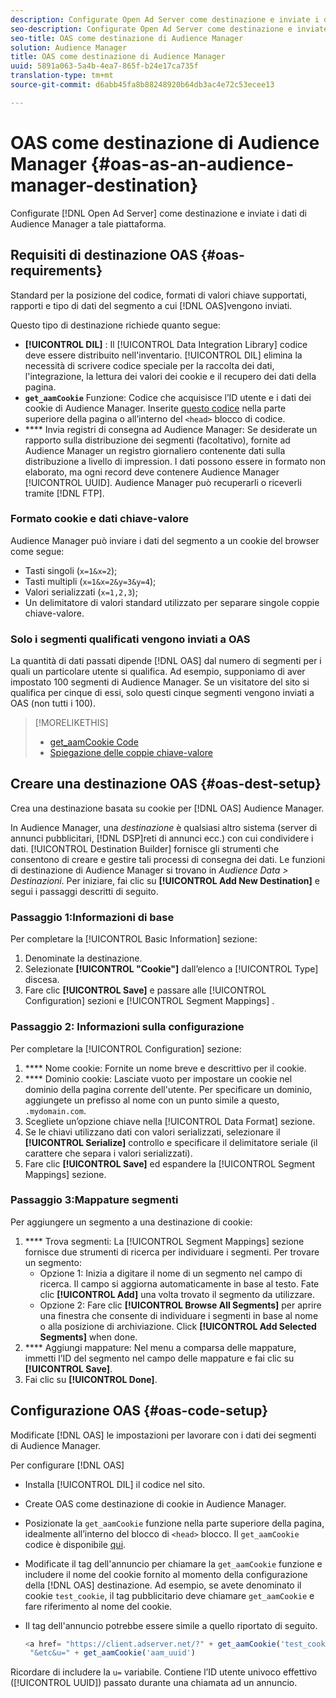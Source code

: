 ```yaml
---
description: Configurate Open Ad Server come destinazione e inviate i dati di Audience Manager a tale piattaforma.
seo-description: Configurate Open Ad Server come destinazione e inviate i dati di Audience Manager a tale piattaforma.
seo-title: OAS come destinazione di Audience Manager
solution: Audience Manager
title: OAS come destinazione di Audience Manager
uuid: 5891a063-5a4b-4ea7-865f-b24e17ca735f
translation-type: tm+mt
source-git-commit: d6abb45fa8b88248920b64db3ac4e72c53ecee13

---
```



# OAS come destinazione di Audience Manager {#oas-as-an-audience-manager-destination}

Configurate [!DNL Open Ad Server] come destinazione e inviate i dati di Audience Manager a tale piattaforma.

## Requisiti di destinazione OAS {#oas-requirements}

Standard per la posizione del codice, formati di valori chiave supportati, rapporti e tipo di dati del segmento a cui [!DNL OAS]vengono inviati.

<!-- aam-oas-requirements.xml -->

Questo tipo di destinazione richiede quanto segue:

* **[!UICONTROL DIL]** : Il [!UICONTROL Data Integration Library] codice deve essere distribuito nell'inventario. [!UICONTROL DIL] elimina la necessità di scrivere codice speciale per la raccolta dei dati, l'integrazione, la lettura dei valori dei cookie e il recupero dei dati della pagina.
* **`get_aamCookie`** Funzione: Codice che acquisisce l’ID utente e i dati dei cookie di Audience Manager. Inserite [questo codice](../../features/destinations/get-aam-cookie-code.md) nella parte superiore della pagina o all’interno del `<head>` blocco di codice.
* **** Invia registri di consegna ad Audience Manager: Se desiderate un rapporto sulla distribuzione dei segmenti (facoltativo), fornite ad Audience Manager un registro giornaliero contenente dati sulla distribuzione a livello di impression. I dati possono essere in formato non elaborato, ma ogni record deve contenere Audience Manager [!UICONTROL UUID]. Audience Manager può recuperarli o riceverli tramite [!DNL FTP].

### Formato cookie e dati chiave-valore

Audience Manager può inviare i dati del segmento a un cookie del browser come segue:

* Tasti singoli (`x=1&x=2`);
* Tasti multipli (`x=1&x=2&y=3&y=4`);
* Valori serializzati (`x=1,2,3`);
* Un delimitatore di valori standard utilizzato per separare singole coppie chiave-valore.

### Solo i segmenti qualificati vengono inviati a OAS

La quantità di dati passati dipende [!DNL OAS] dal numero di segmenti per i quali un particolare utente si qualifica. Ad esempio, supponiamo di aver impostato 100 segmenti di Audience Manager. Se un visitatore del sito si qualifica per cinque di essi, solo questi cinque segmenti vengono inviati a OAS (non tutti i 100).

>[!MORELIKETHIS]
>
>* [get_aamCookie Code](../../features/destinations/get-aam-cookie-code.md)
>* [Spiegazione delle coppie chiave-valore](../../reference/key-value-pairs-explained.md)


## Creare una destinazione OAS {#oas-dest-setup}

Crea una destinazione basata su cookie per [!DNL OAS] Audience Manager.

<!-- aam-oas-destination-setup.xml -->

In Audience Manager, una *destinazione* è qualsiasi altro sistema (server di annunci pubblicitari, [!DNL DSP]reti di annunci ecc.) con cui condividere i dati. [!UICONTROL Destination Builder] fornisce gli strumenti che consentono di creare e gestire tali processi di consegna dei dati. Le funzioni di destinazione di Audience Manager si trovano in *Audience Data &gt; Destinazioni*. Per iniziare, fai clic su **[!UICONTROL Add New Destination]** e segui i passaggi descritti di seguito.

### Passaggio 1:Informazioni di base

Per completare la [!UICONTROL Basic Information] sezione:

1. Denominate la destinazione.
1. Selezionate **[!UICONTROL "Cookie"]** dall’elenco a [!UICONTROL Type] discesa.
1. Fare clic **[!UICONTROL Save]** e passare alle [!UICONTROL Configuration] sezioni e [!UICONTROL Segment Mappings] .

### Passaggio 2: Informazioni sulla configurazione

Per completare la [!UICONTROL Configuration] sezione:

1. **** Nome cookie: Fornite un nome breve e descrittivo per il cookie.
1. **** Dominio cookie: Lasciate vuoto per impostare un cookie nel dominio della pagina corrente dell'utente. Per specificare un dominio, aggiungete un prefisso al nome con un punto simile a questo, `.mydomain.com`.
1. Scegliete un’opzione chiave nella [!UICONTROL Data Format] sezione.
1. Se le chiavi utilizzano dati con valori serializzati, selezionare il **[!UICONTROL Serialize]** controllo e specificare il delimitatore seriale (il carattere che separa i valori serializzati).
1. Fare clic **[!UICONTROL Save]** ed espandere la [!UICONTROL Segment Mappings] sezione.

### Passaggio 3:Mappature segmenti

Per aggiungere un segmento a una destinazione di cookie:

1. **** Trova segmenti: La [!UICONTROL Segment Mappings] sezione fornisce due strumenti di ricerca per individuare i segmenti. Per trovare un segmento:
   * Opzione 1: Inizia a digitare il nome di un segmento nel campo di ricerca. Il campo si aggiorna automaticamente in base al testo. Fate clic **[!UICONTROL Add]** una volta trovato il segmento da utilizzare.
   * Opzione 2: Fare clic **[!UICONTROL Browse All Segments]** per aprire una finestra che consente di individuare i segmenti in base al nome o alla posizione di archiviazione. Click **[!UICONTROL Add Selected Segments]** when done.
1. **** Aggiungi mappature: Nel menu a comparsa delle mappature, immetti l’ID del segmento nel campo delle mappature e fai clic su **[!UICONTROL Save]**.
1. Fai clic su **[!UICONTROL Done]**.

## Configurazione OAS {#oas-code-setup}

Modificate [!DNL OAS] le impostazioni per lavorare con i dati dei segmenti di Audience Manager.

<!-- aam-oas-code.xml -->

Per configurare [!DNL OAS]

* Installa [!UICONTROL DIL] il codice nel sito.
* Create OAS come destinazione di cookie in Audience Manager.
* Posizionate la `get_aamCookie` funzione nella parte superiore della pagina, idealmente all’interno del blocco di `<head>` blocco. Il `get_aamCookie` codice è disponibile [qui](../../features/destinations/get-aam-cookie-code.md).
* Modificate il tag dell'annuncio per chiamare la `get_aamCookie` funzione e includere il nome del cookie fornito al momento della configurazione della [!DNL OAS] destinazione. Ad esempio, se avete denominato il cookie `test_cookie`, il tag pubblicitario deve chiamare `get_aamCookie` e fare riferimento al nome del cookie.
* Il tag dell'annuncio potrebbe essere simile a quello riportato di seguito.

   ```js
   <a href= "https://client.adserver.net/?" + get_aamCookie('test_cookie') +
    "&etc&u=" + get_aamCookie('aam_uuid')
   ```

Ricordare di includere la `u=` variabile. Contiene l’ID utente univoco effettivo ([!UICONTROL UUID]) passato durante una chiamata ad un annuncio.
